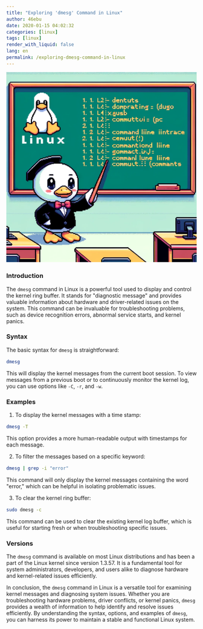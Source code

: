 ```yaml
---
title: "Exploring 'dmesg' Command in Linux"
author: 46ebu
date: 2020-01-15 04:02:32 
categories: [linux]
tags: [linux]
render_with_liquid: false
lang: en
permalink: /exploring-dmesg-command-in-linux
---
```


![Intro](/assets/img/post/linux.png)
### Introduction
The `dmesg` command in Linux is a powerful tool used to display and control the kernel ring buffer. It stands for "diagnostic message" and provides valuable information about hardware and driver-related issues on the system. This command can be invaluable for troubleshooting problems, such as device recognition errors, abnormal service starts, and kernel panics.

### Syntax
The basic syntax for `dmesg` is straightforward:
```bash
dmesg
```
This will display the kernel messages from the current boot session. To view messages from a previous boot or to continuously monitor the kernel log, you can use options like `-C`, `-r`, and `-w`.

### Examples
1. To display the kernel messages with a time stamp:
```bash
dmesg -T
```
This option provides a more human-readable output with timestamps for each message.

2. To filter the messages based on a specific keyword:
```bash
dmesg | grep -i "error"
```
This command will only display the kernel messages containing the word "error," which can be helpful in isolating problematic issues.

3. To clear the kernel ring buffer:
```bash
sudo dmesg -c
```
This command can be used to clear the existing kernel log buffer, which is useful for starting fresh or when troubleshooting specific issues.

### Versions
The `dmesg` command is available on most Linux distributions and has been a part of the Linux kernel since version 1.3.57. It is a fundamental tool for system administrators, developers, and users alike to diagnose hardware and kernel-related issues efficiently.

In conclusion, the `dmesg` command in Linux is a versatile tool for examining kernel messages and diagnosing system issues. Whether you are troubleshooting hardware problems, driver conflicts, or kernel panics, `dmesg` provides a wealth of information to help identify and resolve issues efficiently. By understanding the syntax, options, and examples of `dmesg`, you can harness its power to maintain a stable and functional Linux system.